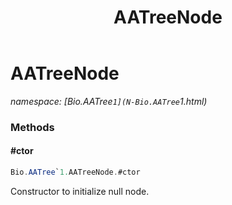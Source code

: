 ﻿---
title: AATreeNode
---

# AATreeNode
_namespace: [Bio.AATree`1](N-Bio.AATree`1.html)_



### Methods

#### #ctor
```csharp
Bio.AATree`1.AATreeNode.#ctor
```
Constructor to initialize null node.




